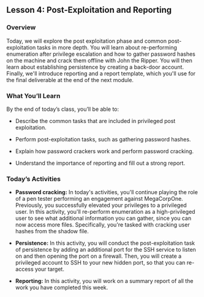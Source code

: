 ## Lesson 4: Post-Exploitation and Reporting 
 
### Overview

Today, we will explore the post exploitation phase and common post-exploitation tasks in more depth. You will learn about re-performing enumeration after privilege escalation and how to gather password hashes on the machine and crack them offline with John the Ripper. You will then learn about establishing persistence by creating a back-door account. Finally, we'll introduce reporting and a report template, which you'll use for the final deliverable at the end of the next module.
 
### What You’ll Learn
 
By the end of today’s class, you’ll be able to:
 
* Describe the common tasks that are included in privileged post exploitation.

* Perform post-exploitation tasks, such as gathering password hashes.

* Explain how password crackers work and perform password cracking.

* Understand the importance of reporting and fill out a strong report.

### Today’s Activities

* **Password cracking:** In today's activities, you'll continue playing the role of a pen tester performing an engagement against MegaCorpOne. Previously, you successfully elevated your privileges to a privileged user. In this activity, you'll re-perform enumeration as a high-privileged user to see what additional information you can gather, since you can now access more files. Specifically, you're tasked with cracking user hashes from the shadow file.

* **Persistence:** In this activity, you will conduct the post-exploitation task of persistence by adding an additional port for the SSH service to listen on and then opening the port on a firewall. Then, you will create a privileged account to SSH to your new hidden port, so that you can re-access your target.

* **Reporting:** In this activity, you will work on a summary report of all the work you have completed this week.
